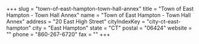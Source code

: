 +++
slug = "town-of-east-hampton-town-hall-annex"
title = "Town of East Hampton - Town Hall Annex"
name = "Town of East Hampton - Town Hall Annex"
address = "20 East High Street"
cityIndexKey = "city-ct-east-hampton"
city = "East Hampton"
state = "CT"
postal = "06424"
website = ""
phone = "860-267-6720"
fax = ""
+++
